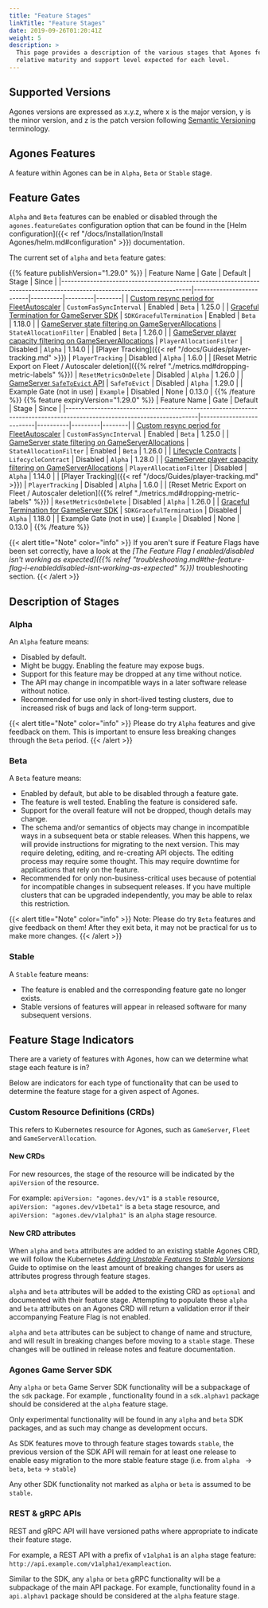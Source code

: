 ```yaml
---
title: "Feature Stages"
linkTitle: "Feature Stages"
date: 2019-09-26T01:20:41Z
weight: 5
description: >
  This page provides a description of the various stages that Agones features can be in, and the
  relative maturity and support level expected for each level.
---
```


## Supported Versions

Agones versions are expressed as x.y.z, where x is the major version, y is the minor version, and z is the patch version
following [Semantic Versioning](http://semver.org/) terminology.

## Agones Features

A feature within Agones can be in `Alpha`, `Beta` or `Stable` stage.

## Feature Gates

`Alpha` and `Beta` features can be enabled or disabled through the `agones.featureGates` configuration option 
that can be found in the [Helm configuration]({{< ref "/docs/Installation/Install Agones/helm.md#configuration" >}}) documentation.

The current set of `alpha` and `beta` feature gates:

{{% feature publishVersion="1.29.0" %}}
| Feature Name                                                                                                          | Gate                     | Default  | Stage   | Since  |
|-----------------------------------------------------------------------------------------------------------------------|--------------------------|----------|---------|--------|
| [Custom resync period for FleetAutoscaler](https://github.com/googleforgames/agones/issues/1955)                      | `CustomFasSyncInterval`  | Enabled  | `Beta`  | 1.25.0 |
| [Graceful Termination for GameServer SDK](https://github.com/googleforgames/agones/pull/2205)                         | `SDKGracefulTermination` | Enabled  | `Beta`  | 1.18.0 |
| [GameServer state filtering on GameServerAllocations](https://github.com/googleforgames/agones/issues/1239)           | `StateAllocationFilter`  | Enabled  | `Beta`  | 1.26.0 |
| [GameServer player capacity filtering on GameServerAllocations](https://github.com/googleforgames/agones/issues/1239) | `PlayerAllocationFilter` | Disabled | `Alpha` | 1.14.0 |
| [Player Tracking]({{< ref "/docs/Guides/player-tracking.md" >}})                                                      | `PlayerTracking`         | Disabled | `Alpha` | 1.6.0  |
| [Reset Metric Export on Fleet / Autoscaler deletion]({{% relref "./metrics.md#dropping-metric-labels" %}})            | `ResetMetricsOnDelete`   | Disabled | `Alpha` | 1.26.0 |
| [GameServer `SafeToEvict` API](https://github.com/googleforgames/agones/issues/2794)                                  | `SafeToEvict`            | Disabled | `Alpha` | 1.29.0 |
| Example Gate (not in use)                                                                                             | `Example`                | Disabled | None    | 0.13.0 |
{{% /feature %}}
{{% feature expiryVersion="1.29.0" %}}
| Feature Name                                                                                                          | Gate                     | Default  | Stage   | Since  |
|-----------------------------------------------------------------------------------------------------------------------|--------------------------|----------|---------|--------|
| [Custom resync period for FleetAutoscaler](https://github.com/googleforgames/agones/issues/1955)                      | `CustomFasSyncInterval`  | Enabled  | `Beta`  | 1.25.0 |
| [GameServer state filtering on GameServerAllocations](https://github.com/googleforgames/agones/issues/1239)           | `StateAllocationFilter`  | Enabled  | `Beta`  | 1.26.0 |
| [Lifecycle Contracts](https://github.com/googleforgames/agones/issues/2794)                                           | `LifecycleContract`      | Disabled | `Alpha` | 1.28.0 |
| [GameServer player capacity filtering on GameServerAllocations](https://github.com/googleforgames/agones/issues/1239) | `PlayerAllocationFilter` | Disabled | `Alpha` | 1.14.0 |
| [Player Tracking]({{< ref "/docs/Guides/player-tracking.md" >}})                                                      | `PlayerTracking`         | Disabled | `Alpha` | 1.6.0  |
| [Reset Metric Export on Fleet / Autoscaler deletion]({{% relref "./metrics.md#dropping-metric-labels" %}})            | `ResetMetricsOnDelete`   | Disabled | `Alpha` | 1.26.0 |
| [Graceful Termination for GameServer SDK](https://github.com/googleforgames/agones/pull/2205)                         | `SDKGracefulTermination` | Disabled | `Alpha` | 1.18.0 |
| Example Gate (not in use)                                                                                             | `Example`                | Disabled | None    | 0.13.0 |
{{% /feature %}}

{{< alert title="Note" color="info" >}}
If you aren't sure if Feature Flags have been set correctly, have a look at the 
_[The Feature Flag I enabled/disabled isn't working as expected]({{% relref "troubleshooting.md#the-feature-flag-i-enableddisabled-isnt-working-as-expected" %}})_
troubleshooting section.
{{< /alert >}}

## Description of Stages

### Alpha

An `Alpha` feature means:

* Disabled by default.
* Might be buggy. Enabling the feature may expose bugs.
* Support for this feature may be dropped at any time without notice.
* The API may change in incompatible ways in a later software release without notice.
* Recommended for use only in short-lived testing clusters, due to increased risk of bugs and lack of long-term support.

{{< alert title="Note" color="info" >}}
Please do try `Alpha` features and give feedback on them. This is important to ensure less breaking changes
through the `Beta` period.
{{< /alert >}}

### Beta

A `Beta` feature means:

* Enabled by default, but able to be disabled through a feature gate.
* The feature is well tested. Enabling the feature is considered safe.
* Support for the overall feature will not be dropped, though details may change.
* The schema and/or semantics of objects may change in incompatible ways in a subsequent beta or stable releases. When
  this happens, we will provide instructions for migrating to the next version. This may require deleting, editing,
  and re-creating API objects. The editing process may require some thought. This may require downtime for
  applications that rely on the feature.
* Recommended for only non-business-critical uses because of potential for incompatible changes in subsequent releases.
  If you have multiple clusters that can be upgraded independently, you may be able to relax this restriction.

{{< alert title="Note" color="info" >}}
Note: Please do try `Beta` features and give feedback on them! After they exit beta, it may not be practical for us
to make more changes.
{{< /alert >}}

### Stable

A `Stable` feature means:

* The feature is enabled and the corresponding feature gate no longer exists.
* Stable versions of features will appear in released software for many subsequent versions.

## Feature Stage Indicators

There are a variety of features with Agones, how can we determine what stage each feature is in?

Below are indicators for each type of functionality that can be used to determine the feature stage for a given aspect
of Agones.

### Custom Resource Definitions (CRDs)

This refers to Kubernetes resource for Agones, such as `GameServer`, `Fleet` and `GameServerAllocation`.

#### New CRDs

For new resources, the stage of the resource will be indicated by the `apiVersion` of the resource.

For example: `apiVersion: "agones.dev/v1"` is a `stable` resource, `apiVersion: "agones.dev/v1beta1"` is a `beta`
 stage resource, and `apiVersion: "agones.dev/v1alpha1"` is an `alpha` stage resource.

#### New CRD attributes

When `alpha` and `beta` attributes are added to an existing stable Agones CRD, we will follow the Kubernetes [_Adding
 Unstable Features to Stable Versions_](https://github.com/kubernetes/community/blob/master/contributors/devel/sig-architecture/api_changes.md#adding-unstable-features-to-stable-versions)
Guide to optimise on the least amount of breaking changes for users as attributes progress through feature stages.

`alpha` and `beta` attributes will be added to the existing CRD as `optional` and documented with their feature stage.
Attempting to populate these `alpha` and `beta` attributes on an Agones CRD will return a validation error if their
 accompanying Feature Flag is not enabled.

`alpha` and `beta` attributes can be subject to change of name and structure, and will result in breaking changes
 before moving to a `stable` stage. These changes will be outlined in release notes and feature documentation. 

### Agones Game Server SDK

Any `alpha` or `beta` Game Server SDK functionality will be a subpackage of the `sdk` package. For example
, functionality found in a `sdk.alphav1` package should be considered at the `alpha` feature stage.

Only experimental functionality will be found in any `alpha` and `beta` SDK packages, and as such may change as 
development occurs. 

As SDK features move to through feature stages towards `stable`, the previous version of the SDK API
will remain for at least one release to enable easy migration to the more stable feature stage (i.e. from `alpha
` -> `beta`, `beta` -> `stable`)

Any other SDK functionality not marked as `alpha` or `beta` is assumed to be `stable`.

### REST & gRPC APIs 

REST and gRPC API will have versioned paths where appropriate to indicate their feature stage.

For example, a REST API with a prefix of `v1alpha1` is an `alpha` stage feature: 
`http://api.example.com/v1alpha1/exampleaction`.

Similar to the SDK, any `alpha` or `beta` gRPC functionality will be a subpackage of the main API package.
For example, functionality found in a `api.alphav1` package should be considered at the `alpha` feature stage. 
